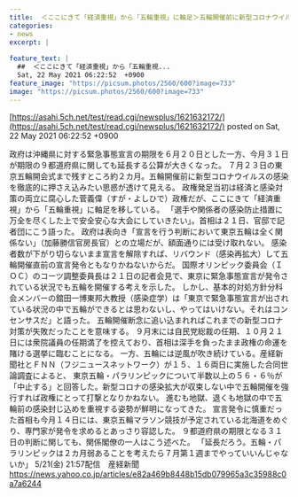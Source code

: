 ```yaml
---
title:  ＜ここにきて「経済重視」から「五輪重視」に軸足＞五輪開催前に新型コロナウイルスの感染を徹底的に押さえ込みたい思惑  
categories:
- news
excerpt: |
  
feature_text: |
  ##  ＜ここにきて「経済重視」から「五輪重視...
  Sat, 22 May 2021 06:22:52  +0900
feature_image: "https://picsum.photos/2560/600?image=733"
image: "https://picsum.photos/2560/600?image=733"
---
```


[https://asahi.5ch.net/test/read.cgi/newsplus/1621632172/](https://asahi.5ch.net/test/read.cgi/newsplus/1621632172/)
posted on Sat, 22 May 2021 06:22:52  +0900

<!--more-->

政府は沖縄県に対する緊急事態宣言の期限を６月２０日とした一方、今月３１日が期限の９都道府県に関しても延長する公算が大きくなった。 ７月２３日の東京五輪開会式まで残すところ約２カ月。五輪開催前に新型コロナウイルスの感染を徹底的に押さえ込みたい思惑が透けて見える。 政権発足当初は経済と感染対策の両立に腐心した菅義偉（すが・よしひで）政権だが、ここにきて「経済重視」から「五輪重視」に軸足を移している。 「選手や関係者の感染防止措置に万全を尽くした上で安全安心な大会にしていきたい」。首相は２１日、官邸で記者団にこう語った。 政府は表向き「宣言を行う判断において東京五輪は全く関係ない」（加藤勝信官房長官）との立場だが、額面通りには受け取れない。 感染者数が下がり切らないまま宣言を解除すれば、リバウンド（感染再拡大）して五輪開催直前の宣言発令ともなりかねないからだ。 国際オリンピック委員会（ＩＯＣ）のコーツ調整委員長は２１日の記者会見で、東京に緊急事態宣言が発令されている状況でも五輪を開催する考えを示した。 しかし、基本的対処方針分科会メンバーの舘田一博東邦大教授（感染症学）は「東京で緊急事態宣言が出されている状況の中で五輪ができるとは思わないし、やってはいけない。それはコンセンサスだ」と語った。 五輪開催断念に追い込まれればこれまでの新型コロナ対策が失敗だったことを意味する。 ９月末には自民党総裁の任期、１０月２１日には衆院議員の任期満了を控えており、首相は深手を負ったまま政権の命運を賭ける選挙に臨むことになる。 一方、五輪には逆風が吹き続けている。産経新聞社とＦＮＮ（フジニュースネットワーク）が１５、１６両日に実施した合同世論調査によると、 東京五輪・パラリンピックについて半数以上の５６・６％が「中止する」と回答した。新型コロナの感染拡大が収束しない中で五輪開催を強行すれば政権にとって打撃となりかねない。 進むも地獄、退くも地獄の中で五輪前の感染封じ込めを重視する姿勢が鮮明になってきた。 宣言発令に慎重だった首相も今月１４日には、東京五輪マラソン競技が予定されている北海道をめぐり、専門家が発令を求めるとあっさり容認した。 ９都道府県の期限となる３１日の判断に関しても、関係閣僚の一人はこう述べた。 「延長だろう。五輪・パラリンピックは２カ月弱あることを考えたら７月第１週までやっていいんじゃないか」 5/21(金) 21:57配信　産経新聞 https://news.yahoo.co.jp/articles/e82a469b8448b15db079965a3c35988c0a7a6244
